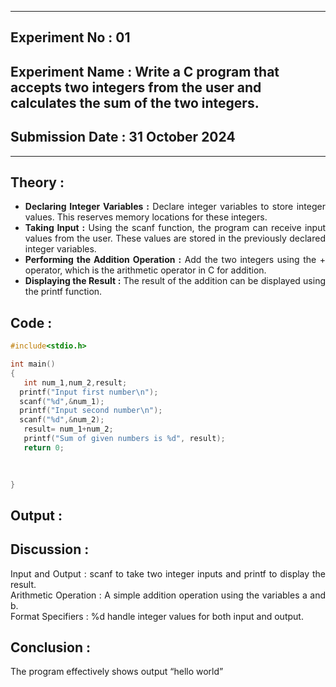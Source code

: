 ----------
## **Experiment No : 01**

## **Experiment Name : Write a C program that accepts two integers from the user and calculates the sum of the two integers.**

## **Submission Date : 31 October 2024**

----------

## **Theory :**
<div align="justify">

- **Declaring Integer Variables :** Declare integer variables to store integer values. This reserves memory locations for these integers.<br>
- **Taking Input :** Using the scanf function, the program can receive input values from the user. These values are stored in the previously declared integer variables.<br>
- **Performing the Addition Operation :** Add the two integers using the + operator, which is the arithmetic operator in C for addition.<br>
- **Displaying the Result :** The result of the addition can be displayed using the printf function.  <br>

</div>

## **Code :**
```C
#include<stdio.h>

int main()
{
   int num_1,num_2,result;
  printf("Input first number\n");
  scanf("%d",&num_1);
  printf("Input second number\n");
  scanf("%d",&num_2);
   result= num_1+num_2;
   printf("Sum of given numbers is %d", result);
   return 0;
  

    
}
```

## **Output :**
<p align="center">

</p>

## **Discussion :**
<div align="justify">
Input and Output : scanf to take two integer inputs and printf to display the result.<br>
Arithmetic Operation : A simple addition operation using the variables a and b.<br>
Format Specifiers : %d handle integer values for both input and output.<br>
</div>

## **Conclusion :**
<div align="justify">
The program effectively shows output “hello world”<br>
</div>
